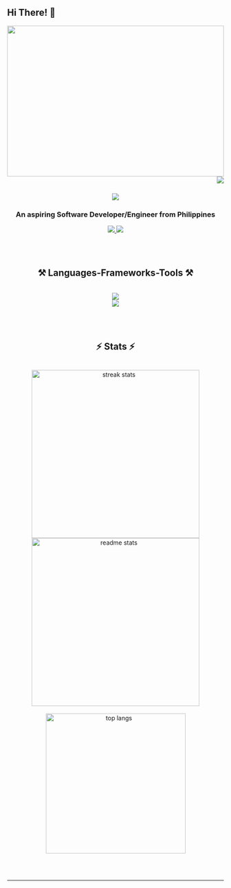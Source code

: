 ## Hi There! 👋
<img src="https://cdn.dribbble.com/users/2131993/screenshots/4948736/thoughtworks-gif_dribbble.gif" width="100%" height="350">

<img align="right" src="https://visitor-badge.laobi.icu/badge?page_id=Kaiytee.Kaiytee" />
<h1 align="center">
    <img src="https://readme-typing-svg.herokuapp.com/?font=Righteous&size=40&center=true&vCenter=true&width=500&height=70&duration=4000&lines=I'm+Stefen+Labinay👋;" />
</h1>


<h3 align="center">An aspiring Software Developer/Engineer from Philippines</h3>

<div align="center"> 
  <a href="mailto:stephenlabinay4@gmail.com">
    <img src="https://img.shields.io/badge/Gmail-333333?style=for-the-badge&logo=gmail&logoColor=red" />
  </a>
    
  <a href="https://linkedin.com/in/stefen-labinay" target="_blank">
    <img src="https://img.shields.io/badge/LinkedIn-0077B5?style=for-the-badge&logo=linkedin&logoColor=white" target="_blank" />
  </a>
</div>


 <br/><br/>


<h2 align="center">⚒️ Languages-Frameworks-Tools ⚒️</h2>
</br/>
<div align="center">
    <img src="https://skillicons.dev/icons?i=vscode,github,figma,mysql,windows,stackoverflow,php" /><br>
    <img src="https://skillicons.dev/icons?i=python,bootstrap,html,css,javascript,c,java,cpp,flutter" />
</div>


 <br/><br/>


<h2 align="center">⚡ Stats ⚡</h2>
<br>
<div align=center>
 <img width=390 src="https://streak-stats.demolab.com/?user=Kaiytee&count_private=true&theme=react&border_radius=10" alt="streak stats"/>
  <img width=390 src="https://github-readme-stats.vercel.app/api?username=Kaiytee&count_private=true&show_icons=true&theme=react&rank_icon=github&border_radius=10" alt="readme stats" />
  <br/><br/>
  <img width=325 align="center" src="https://github-readme-stats.vercel.app/api/top-langs/?username=Kaiytee&hide=HTML&langs_count=8&layout=compact&theme=react&border_radius=10&size_weight=0.5&count_weight=0.5&exclude_repo=github-readme-stats" alt="top langs" />
</div>


<br/><br/>
<hr/>



